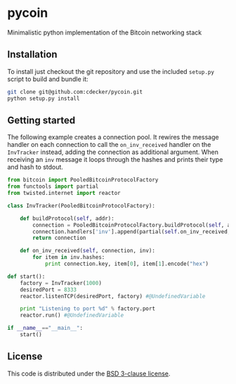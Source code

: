 
pycoin
======

Minimalistic python implementation of the Bitcoin networking stack

Installation
------------

To install just checkout the git repository and use the included
`setup.py` script to build and bundle it:

```bash
git clone git@github.com:cdecker/pycoin.git
python setup.py install
```

Getting started
---------------

The following example creates a connection pool. It rewires the
message handler on each connection to call the `on_inv_received`
handler on the `InvTracker` instead, adding the connection as
additional argument. When receiving an `inv` message it loops through
the hashes and prints their type and hash to stdout.

```python
from bitcoin import PooledBitcoinProtocolFactory
from functools import partial
from twisted.internet import reactor

class InvTracker(PooledBitcoinProtocolFactory):

    def buildProtocol(self, addr):
        connection = PooledBitcoinProtocolFactory.buildProtocol(self, addr)
        connection.handlers['inv'].append(partial(self.on_inv_received, connection))
        return connection

    def on_inv_received(self, connection, inv):
        for item in inv.hashes:
            print connection.key, item[0], item[1].encode("hex")

def start():
    factory = InvTracker(1000)
    desiredPort = 8333
    reactor.listenTCP(desiredPort, factory) #@UndefinedVariable

    print "Listening to port %d" % factory.port
    reactor.run() #@UndefinedVariable

if __name__=="__main__":
    start()
```

License
-------
This code is distributed under the [BSD 3-clause license](http://en.wikipedia.org/wiki/BSD_licenses#3-clause_license_.28.22Revised_BSD_License.22.2C_.22New_BSD_License.22.2C_or_.22Modified_BSD_License.22.29).


